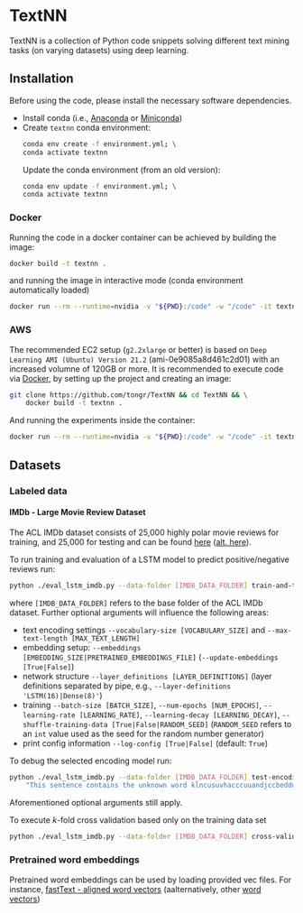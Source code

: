 # TextNN
TextNN is a collection of Python code snippets solving different text mining tasks (on varying datasets) using deep learning.

## Installation
Before using the code, please install the necessary software dependencies.
 - Install conda (i.e., [Anaconda](https://docs.anaconda.com/anaconda/install/) or
   [Miniconda](https://docs.conda.io/en/latest/miniconda.html))
 - Create `textnn` conda environment:
   ```bash
   conda env create -f environment.yml; \
   conda activate textnn
   ```
   Update the conda environment (from an old version):
   ```bash
   conda env update -f environment.yml; \
   conda activate textnn
   ```

### Docker
Running the code in a docker container can be achieved by building the image:
```bash
docker build -t textnn .
```
and running the image in interactive mode (conda environment automatically loaded)
```bash
docker run --rm --runtime=nvidia -v "${PWD}:/code" -w "/code" -it textnn
```

### AWS
The recommended EC2 setup (`g2.2xlarge` or better) is based on `Deep Learning AMI (Ubuntu) Version 21.2`
(ami-0e9085a8d461c2d01) with an increased volumne of 120GB or more. It is recommended to execute code via
[Docker](#Docker), by setting up the project and creating an image:
```bash
git clone https://github.com/tongr/TextNN && cd TextNN && \
    docker build -t textnn .
```
And running the experiments inside the container:
```bash
docker run --rm --runtime=nvidia -v "${PWD}:/code" -w "/code" -it textnn
```

## Datasets

### Labeled data

#### IMDb - Large Movie Review Dataset
The ACL IMDb dataset consists of 25,000 highly polar movie reviews for training, and 25,000 for testing and can be found 
[here](http://ai.stanford.edu/~amaas/data/sentiment/) ([alt. here](https://www.kaggle.com/pankrzysiu/keras-imdb)).

To run training and evaluation of a LSTM model to predict positive/negative reviews run:
```bash
python ./eval_lstm_imdb.py --data-folder [IMDB_DATA_FOLDER] train-and-test
```
where `[IMDB_DATA_FOLDER]` refers to the base folder of the ACL IMDb dataset. Further optional arguments will influence
the following areas:
 - text encoding settings `--vocabulary-size [VOCABULARY_SIZE]` and `--max-text-length [MAX_TEXT_LENGTH]`
 - embedding setup: `--embeddings [EMBEDDING_SIZE|PRETRAINED_EMBEDDINGS_FILE]` (`--update-embeddings [True|False]`)
 - network structure `--layer_definitions [LAYER_DEFINITIONS]` (layer definitions separated by pipe, e.g.,
   `--layer-definitions 'LSTM(16)|Dense(8)'`)
 - training `--batch-size [BATCH_SIZE]`, `--num-epochs [NUM_EPOCHS]`, `--learning-rate [LEARNING_RATE]`,
   `--learning-decay [LEARNING_DECAY]`, `--shuffle-training-data [True|False|RANDOM_SEED]` (`RANDOM_SEED` refers to an
   `int` value used as the seed for the random number generator)
 - print config information `--log-config [True|False]` (default: `True`)

To debug the selected encoding model run:
```bash
python ./eval_lstm_imdb.py --data-folder [IMDB_DATA_FOLDER] test-encoding "This is a test sentence" \
    "This sentence contains the unknown word klncusuvhacccuuandjccbeddusskxhduscj"
```
Aforementioned optional arguments still apply.


To execute *k*-fold cross validation based only on the training data set
```bash
python ./eval_lstm_imdb.py --data-folder [IMDB_DATA_FOLDER] cross-validation [--log-config NUMBER_OF_FOLDS]
```


### Pretrained word embeddings
Pretrained word embeddings can be used by loading provided vec files. For instance,
[fastText - aligned word vectors](https://fasttext.cc/docs/en/aligned-vectors.html#vectors) (aalternatively, other
[word vectors](https://fasttext.cc/docs/en/english-vectors.html))

